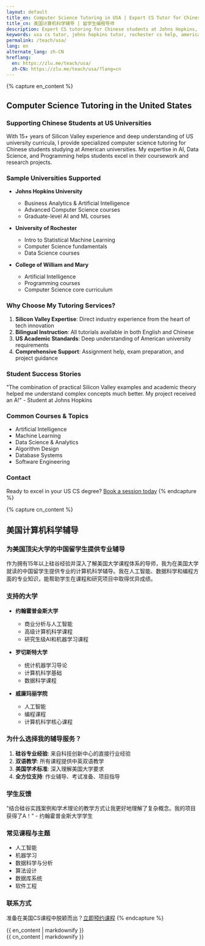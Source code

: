 ```yaml
---
layout: default
title_en: Computer Science Tutoring in USA | Expert CS Tutor for Chinese Students
title_cn: 美国计算机科学辅导 | 留学生编程导师
description: Expert CS tutoring for Chinese students at Johns Hopkins, Rochester, and other top US universities. Specialized in AI, Data Science & Programming. 美国计算机辅导专家，提供一对一编程辅导。
keywords: usa cs tutor, johns hopkins tutor, rochester cs help, american university tutor, 美国计算机辅导, 美国大学编程辅导, 美国留学生补习
permalink: /teach/usa/
lang: en
alternate_lang: zh-CN
hreflang:
  en: https://zlu.me/teach/usa/
  zh-CN: https://zlu.me/teach/usa/?lang=cn
---
```


{% capture en_content %}
## Computer Science Tutoring in the United States

### Supporting Chinese Students at US Universities

With 15+ years of Silicon Valley experience and deep understanding of US university curricula, I provide specialized computer science tutoring for Chinese students studying at American universities. My expertise in AI, Data Science, and Programming helps students excel in their coursework and research projects.

### Sample Universities Supported

- **Johns Hopkins University**
  - Business Analytics & Artificial Intelligence
  - Advanced Computer Science courses
  - Graduate-level AI and ML courses

- **University of Rochester**
  - Intro to Statistical Machine Learning
  - Computer Science fundamentals
  - Data Science courses

- **College of William and Mary**
  - Artificial Intelligence
  - Programming courses
  - Computer Science core curriculum

### Why Choose My Tutoring Services?

1. **Silicon Valley Expertise**: Direct industry experience from the heart of tech innovation
2. **Bilingual Instruction**: All tutorials available in both English and Chinese
3. **US Academic Standards**: Deep understanding of American university requirements
4. **Comprehensive Support**: Assignment help, exam preparation, and project guidance

### Student Success Stories

"The combination of practical Silicon Valley examples and academic theory helped me understand complex concepts much better. My project received an A!" - Student at Johns Hopkins

### Common Courses & Topics

- Artificial Intelligence
- Machine Learning
- Data Science & Analytics
- Algorithm Design
- Database Systems
- Software Engineering

### Contact

Ready to excel in your US CS degree? [Book a session today](mailto:tutoring@zlu.me)
{% endcapture %}

{% capture cn_content %}
## 美国计算机科学辅导

### 为美国顶尖大学的中国留学生提供专业辅导

作为拥有15年以上硅谷经验并深入了解美国大学课程体系的导师，我为在美国大学就读的中国留学生提供专业的计算机科学辅导。我在人工智能、数据科学和编程方面的专业知识，能帮助学生在课程和研究项目中取得优异成绩。

### 支持的大学

- **约翰霍普金斯大学**
  - 商业分析与人工智能
  - 高级计算机科学课程
  - 研究生级AI和机器学习课程

- **罗切斯特大学**
  - 统计机器学习导论
  - 计算机科学基础
  - 数据科学课程

- **威廉玛丽学院**
  - 人工智能
  - 编程课程
  - 计算机科学核心课程

### 为什么选择我的辅导服务？

1. **硅谷专业经验**: 来自科技创新中心的直接行业经验
2. **双语教学**: 所有课程提供中英双语教学
3. **美国学术标准**: 深入理解美国大学要求
4. **全方位支持**: 作业辅导、考试准备、项目指导

### 学生反馈

"结合硅谷实践案例和学术理论的教学方式让我更好地理解了复杂概念。我的项目获得了A！" - 约翰霍普金斯大学学生

### 常见课程与主题

- 人工智能
- 机器学习
- 数据科学与分析
- 算法设计
- 数据库系统
- 软件工程

### 联系方式

准备在美国CS课程中脱颖而出？[立即预约课程](mailto:tutoring@zlu.me)
{% endcapture %}

<div class="lang-en" id="en-content">{{ en_content | markdownify }}</div>
<div class="lang-cn" id="cn-content">{{ cn_content | markdownify }}</div>
